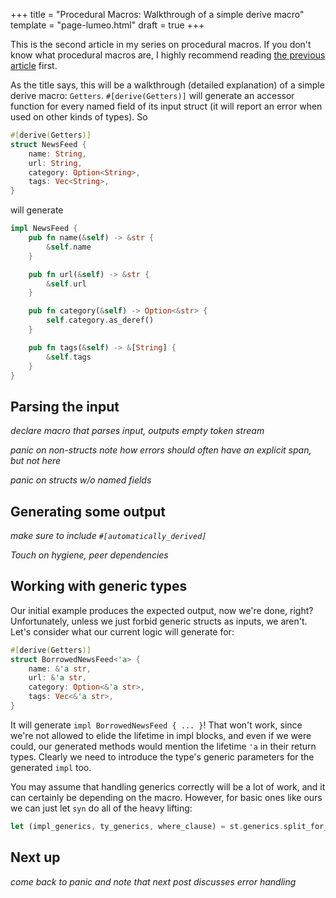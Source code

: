 +++
title = "Procedural Macros: Walkthrough of a simple derive macro"
template = "page-lumeo.html"
draft = true
+++

This is the second article in my series on procedural macros. If you don't know
what procedural macros are, I highly recommend reading
[the previous article][basics] first.

As the title says, this will be a walkthrough (detailed explanation) of a simple
derive macro: `Getters`. `#[derive(Getters)]` will generate an accessor function
for every named field of its input struct (it will report an error when used on
other kinds of types). So

```rust
#[derive(Getters)]
struct NewsFeed {
    name: String,
    url: String,
    category: Option<String>,
    tags: Vec<String>,
}
```

will generate

```rust
impl NewsFeed {
    pub fn name(&self) -> &str {
        &self.name
    }

    pub fn url(&self) -> &str {
        &self.url
    }

    pub fn category(&self) -> Option<&str> {
        self.category.as_deref()
    }

    pub fn tags(&self) -> &[String] {
        &self.tags
    }
}
```

[basics]: /proc-macro-basics/

## Parsing the input

*declare macro that parses input, outputs empty token stream*

*panic on non-structs*
*note how errors should often have an explicit span, but not here*

*panic on structs w/o named fields*

## Generating some output

*make sure to include `#[automatically_derived]`*

*Touch on hygiene, peer dependencies*

## Working with generic types

Our initial example produces the expected output, now we're done, right?
Unfortunately, unless we just forbid generic structs as inputs, we aren't.
Let's consider what our current logic will generate for:

```rust
#[derive(Getters)]
struct BorrowedNewsFeed<'a> {
    name: &'a str,
    url: &'a str,
    category: Option<&'a str>,
    tags: Vec<&'a str>,
}
```

It will generate `impl BorrowedNewsFeed { ... }`! That won't work, since we're
not allowed to elide the lifetime in impl blocks, and even if we were could, our
generated methods would mention the lifetime `'a` in their return types. Clearly
we need to introduce the type's generic parameters for the generated `impl` too.

You may assume that handling generics correctly will be a lot of work, and it
can certainly be depending on the macro. However, for basic ones like ours we
can just let `syn` do all of the heavy lifting:

```rust
let (impl_generics, ty_generics, where_clause) = st.generics.split_for_impl();
```

## Next up

*come back to panic and note that next post discusses error handling*
